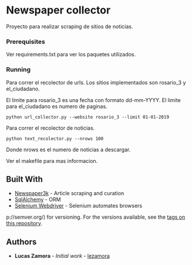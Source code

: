 # Newspaper collector

Proyecto para realizar scraping de sitios de noticias.


### Prerequisites

Ver requirements.txt para ver los paquetes utilizados.


### Running

Para correr el recolector de urls.
Los sitios implementados son rosario_3 y el_ciudadano.

El limite para rosario_3 es una fecha con formato dd-mm-YYYY.
El limite para el_ciudadano es numero de paginas.

```
python url_collector.py --website rosario_3 --limit 01-01-2019
```

Para correr el recolector de noticias.

```
python text_recolector.py --nrows 100
```

Donde nrows es el numero de noticias a descargar.


 Ver el makefile para mas informacion.
 
## Built With

* [Newspaper3k](https://newspaper.readthedocs.io/en/latest/) - Article scraping and curation
* [SqlAlchemy](https://www.sqlalchemy.org/) - ORM
* [Selenium Webdriver](https://www.seleniumhq.org/) - Selenium automates browsers

p://semver.org/) for versioning. For the versions available, see the [tags on this repository](https://github.com/your/project/tags). 

## Authors

* **Lucas Zamora** - *Initial work* - [lezamora](https://github.com/lezamora)

